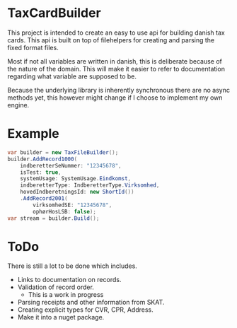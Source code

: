 # TaxCardBuilder
This project is intended to create an easy to use api for building danish tax cards. This api is built on top of filehelpers for creating and parsing the fixed format files.

Most if not all variables are written in danish, this is deliberate because of the nature of the domain. This will make it easier to refer to documentation regarding what variable are supposed to be.

Because the underlying library is inherently synchronous there are no async methods yet, this however might change if I choose to implement my own engine.
# Example
```csharp
var builder = new TaxFileBuilder();
builder.AddRecord1000(
    indberetterSeNummer: "12345678",
    isTest: true,
    systemUsage: SystemUsage.Eindkomst,
    indberetterType: IndberetterType.Virksomhed,
    hovedIndberetningsId: new ShortId())
    .AddRecord2001(
        virksomhedSE: "12345678", 
        ophørHosLSB: false);
var stream = builder.Build();
```
# ToDo
There is still a lot to be done which includes.
- Links to documentation on records.
- Validation of record order.
  - This is a work in progress
- Parsing receipts and other information from SKAT.
- Creating explicit types for CVR, CPR, Address.
- Make it into a nuget package.
